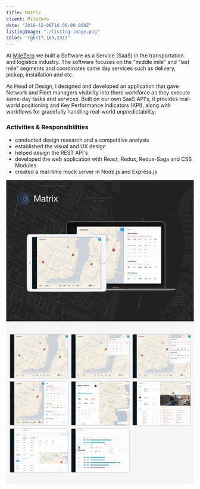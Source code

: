 ```yaml
---
title: Matrix
client: MileZero
date: "2016-12-06T16:00:00.000Z"
listingImage: "./listing-image.png"
color: "rgb(17,169,231)"
---
```


At [MileZero](https://www.milezero.com/) we built a Software as a Service (SaaS) in the transportation and logistics industry. The software focuses on the "middle mile" and "last mile" segments and coordinates same day services such as delivery, pickup, installation and etc.

As Head of Design, I designed and developed an application that gave Network and Fleet managers visibility into there workforce as they execute same-day tasks and services. Built on our own SaaS API's, it provides real-world positioning and Key Performance Indicators (KPI), along with workflows for gracefully handling real-world unpredictability.

### Activities & Responsibilities

* conducted design research and a competitive analysis
* established the visual and UX design
* helped design the REST API's
* developed the web application with React, Redux, Redux-Saga and CSS Modules
* created a real-time mock server in Node.js and Express.js

![Matrix Page 01](./Matrix-Page-01.png)
![Matrix Page 02](./Matrix-Page-02.png)

